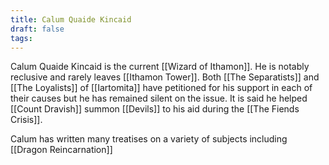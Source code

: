 ```yaml
---
title: Calum Quaide Kincaid
draft: false
tags:
---
```

 
Calum Quaide Kincaid is the current [[Wizard of Ithamon]]. He is notably reclusive and rarely leaves [[Ithamon Tower]]. Both [[The Separatists]] and [[The Loyalists]] of [[Iartomita]] have petitioned for his support in each of their causes but he has remained silent on the issue. It is said he helped [[Count Dravish]] summon [[Devils]] to his aid during the [[The Fiends Crisis]]. 

Calum has written many treatises on a variety of subjects including 
	[[Dragon Reincarnation]]